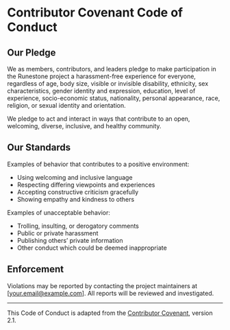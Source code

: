 # Contributor Covenant Code of Conduct

## Our Pledge

We as members, contributors, and leaders pledge to make participation in the Runestone project a harassment-free experience for everyone, regardless of age, body size, visible or invisible disability, ethnicity, sex characteristics, gender identity and expression, education, level of experience, socio-economic status, nationality, personal appearance, race, religion, or sexual identity and orientation.

We pledge to act and interact in ways that contribute to an open, welcoming, diverse, inclusive, and healthy community.

## Our Standards

Examples of behavior that contributes to a positive environment:
- Using welcoming and inclusive language
- Respecting differing viewpoints and experiences
- Accepting constructive criticism gracefully
- Showing empathy and kindness to others

Examples of unacceptable behavior:
- Trolling, insulting, or derogatory comments
- Public or private harassment
- Publishing others’ private information
- Other conduct which could be deemed inappropriate

## Enforcement

Violations may be reported by contacting the project maintainers at [your.email@example.com]. All reports will be reviewed and investigated.

---

This Code of Conduct is adapted from the [Contributor Covenant][homepage], version 2.1.

[homepage]: https://www.contributor-covenant.org
